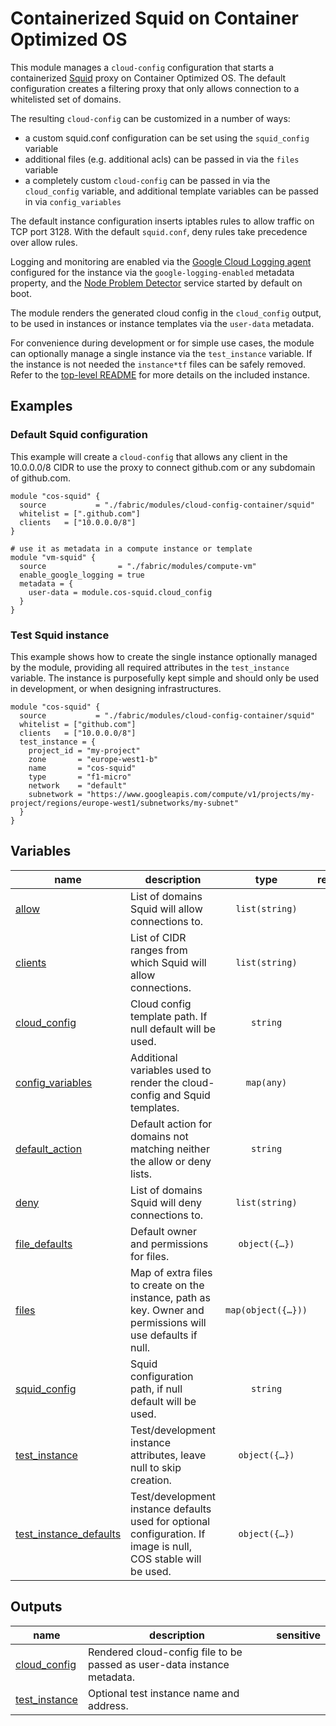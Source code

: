 # Containerized Squid on Container Optimized OS

This module manages a `cloud-config` configuration that starts a containerized [Squid](http://www.squid-cache.org/) proxy on Container Optimized OS. The default configuration creates a filtering proxy that only allows connection to a whitelisted set of domains.

The resulting `cloud-config` can be customized in a number of ways:

- a custom squid.conf configuration can be set using the `squid_config` variable
- additional files (e.g. additional acls) can be passed in via the `files` variable
- a completely custom `cloud-config` can be passed in via the `cloud_config` variable, and additional template variables can be passed in via `config_variables`

The default instance configuration inserts iptables rules to allow traffic on TCP port 3128. With the default `squid.conf`, deny rules take precedence over allow rules.

Logging and monitoring are enabled via the [Google Cloud Logging agent](https://cloud.google.com/container-optimized-os/docs/how-to/logging) configured for the instance via the `google-logging-enabled` metadata property, and the [Node Problem Detector](https://cloud.google.com/container-optimized-os/docs/how-to/monitoring) service started by default on boot.

The module renders the generated cloud config in the `cloud_config` output, to be used in instances or instance templates via the `user-data` metadata.

For convenience during development or for simple use cases, the module can optionally manage a single instance via the `test_instance` variable. If the instance is not needed the `instance*tf` files can be safely removed. Refer to the [top-level README](../README.md) for more details on the included instance.

## Examples

### Default Squid configuration

This example will create a `cloud-config` that allows any client in the 10.0.0.0/8 CIDR to use the proxy to connect github.com or any subdomain of github.com.

```hcl
module "cos-squid" {
  source           = "./fabric/modules/cloud-config-container/squid"
  whitelist = [".github.com"]
  clients   = ["10.0.0.0/8"]
}

# use it as metadata in a compute instance or template
module "vm-squid" {
  source                = "./fabric/modules/compute-vm"
  enable_google_logging = true
  metadata = {
    user-data = module.cos-squid.cloud_config
  }
}
```

### Test Squid instance

This example shows how to create the single instance optionally managed by the module, providing all required attributes in the `test_instance` variable. The instance is purposefully kept simple and should only be used in development, or when designing infrastructures.

```hcl
module "cos-squid" {
  source           = "./fabric/modules/cloud-config-container/squid"
  whitelist = ["github.com"]
  clients   = ["10.0.0.0/8"]
  test_instance = {
    project_id = "my-project"
    zone       = "europe-west1-b"
    name       = "cos-squid"
    type       = "f1-micro"
    network    = "default"
    subnetwork = "https://www.googleapis.com/compute/v1/projects/my-project/regions/europe-west1/subnetworks/my-subnet"
  }
}
```
<!-- BEGIN TFDOC -->

## Variables

| name | description | type | required | default |
|---|---|:---:|:---:|:---:|
| [allow](variables.tf#L57) | List of domains Squid will allow connections to. | <code>list&#40;string&#41;</code> |  | <code>&#91;&#93;</code> |
| [clients](variables.tf#L69) | List of CIDR ranges from which Squid will allow connections. | <code>list&#40;string&#41;</code> |  | <code>&#91;&#93;</code> |
| [cloud_config](variables.tf#L17) | Cloud config template path. If null default will be used. | <code>string</code> |  | <code>null</code> |
| [config_variables](variables.tf#L23) | Additional variables used to render the cloud-config and Squid templates. | <code>map&#40;any&#41;</code> |  | <code>&#123;&#125;</code> |
| [default_action](variables.tf#L75) | Default action for domains not matching neither the allow or deny lists. | <code>string</code> |  | <code>&#34;deny&#34;</code> |
| [deny](variables.tf#L63) | List of domains Squid will deny connections to. | <code>list&#40;string&#41;</code> |  | <code>&#91;&#93;</code> |
| [file_defaults](variables.tf#L35) | Default owner and permissions for files. | <code title="object&#40;&#123;&#10;  owner       &#61; string&#10;  permissions &#61; string&#10;&#125;&#41;">object&#40;&#123;&#8230;&#125;&#41;</code> |  | <code title="&#123;&#10;  owner       &#61; &#34;root&#34;&#10;  permissions &#61; &#34;0644&#34;&#10;&#125;">&#123;&#8230;&#125;</code> |
| [files](variables.tf#L47) | Map of extra files to create on the instance, path as key. Owner and permissions will use defaults if null. | <code title="map&#40;object&#40;&#123;&#10;  content     &#61; string&#10;  owner       &#61; string&#10;  permissions &#61; string&#10;&#125;&#41;&#41;">map&#40;object&#40;&#123;&#8230;&#125;&#41;&#41;</code> |  | <code>&#123;&#125;</code> |
| [squid_config](variables.tf#L29) | Squid configuration path, if null default will be used. | <code>string</code> |  | <code>null</code> |
| [test_instance](variables-instance.tf#L17) | Test/development instance attributes, leave null to skip creation. | <code title="object&#40;&#123;&#10;  project_id &#61; string&#10;  zone       &#61; string&#10;  name       &#61; string&#10;  type       &#61; string&#10;  network    &#61; string&#10;  subnetwork &#61; string&#10;&#125;&#41;">object&#40;&#123;&#8230;&#125;&#41;</code> |  | <code>null</code> |
| [test_instance_defaults](variables-instance.tf#L30) | Test/development instance defaults used for optional configuration. If image is null, COS stable will be used. | <code title="object&#40;&#123;&#10;  disks &#61; map&#40;object&#40;&#123;&#10;    read_only &#61; bool&#10;    size      &#61; number&#10;  &#125;&#41;&#41;&#10;  image                 &#61; string&#10;  metadata              &#61; map&#40;string&#41;&#10;  nat                   &#61; bool&#10;  service_account_roles &#61; list&#40;string&#41;&#10;  tags                  &#61; list&#40;string&#41;&#10;&#125;&#41;">object&#40;&#123;&#8230;&#125;&#41;</code> |  | <code title="&#123;&#10;  disks    &#61; &#123;&#125;&#10;  image    &#61; null&#10;  metadata &#61; &#123;&#125;&#10;  nat      &#61; false&#10;  service_account_roles &#61; &#91;&#10;    &#34;roles&#47;logging.logWriter&#34;,&#10;    &#34;roles&#47;monitoring.metricWriter&#34;&#10;  &#93;&#10;  tags &#61; &#91;&#34;ssh&#34;&#93;&#10;&#125;">&#123;&#8230;&#125;</code> |

## Outputs

| name | description | sensitive |
|---|---|:---:|
| [cloud_config](outputs.tf#L17) | Rendered cloud-config file to be passed as user-data instance metadata. |  |
| [test_instance](outputs-instance.tf#L17) | Optional test instance name and address. |  |

<!-- END TFDOC -->
